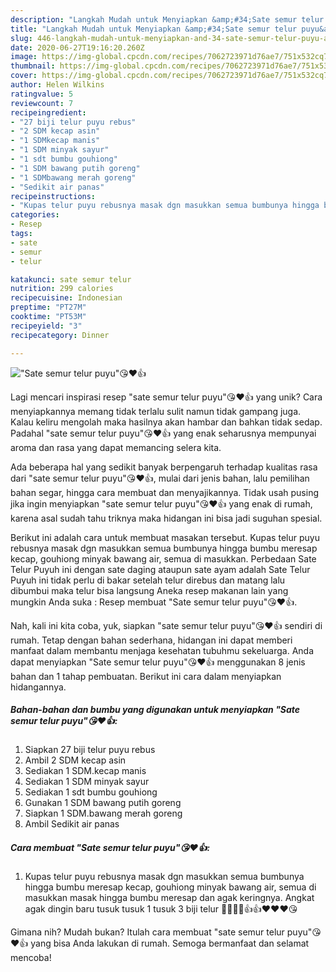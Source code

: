 ```yaml
---
description: "Langkah Mudah untuk Menyiapkan &amp;#34;Sate semur telur puyu&amp;#34;😘❤️👍, Lezat"
title: "Langkah Mudah untuk Menyiapkan &amp;#34;Sate semur telur puyu&amp;#34;😘❤️👍, Lezat"
slug: 446-langkah-mudah-untuk-menyiapkan-and-34-sate-semur-telur-puyu-and-34-lezat
date: 2020-06-27T19:16:20.260Z
image: https://img-global.cpcdn.com/recipes/7062723971d76ae7/751x532cq70/sate-semur-telur-puyu😘❤️👍-foto-resep-utama.jpg
thumbnail: https://img-global.cpcdn.com/recipes/7062723971d76ae7/751x532cq70/sate-semur-telur-puyu😘❤️👍-foto-resep-utama.jpg
cover: https://img-global.cpcdn.com/recipes/7062723971d76ae7/751x532cq70/sate-semur-telur-puyu😘❤️👍-foto-resep-utama.jpg
author: Helen Wilkins
ratingvalue: 5
reviewcount: 7
recipeingredient:
- "27 biji telur puyu rebus"
- "2 SDM kecap asin"
- "1 SDMkecap manis"
- "1 SDM minyak sayur"
- "1 sdt bumbu gouhiong"
- "1 SDM bawang putih goreng"
- "1 SDMbawang merah goreng"
- "Sedikit air panas"
recipeinstructions:
- "Kupas telur puyu rebusnya masak dgn masukkan semua bumbunya hingga bumbu meresap kecap, gouhiong minyak bawang air, semua di masukkan masak hingga bumbu meresap dan agak keringnya. Angkat agak dingin baru tusuk tusuk 1 tusuk 3 biji telur 🙏🙏🤭🤭👍👍❤️❤️❤️😘"
categories:
- Resep
tags:
- sate
- semur
- telur

katakunci: sate semur telur 
nutrition: 299 calories
recipecuisine: Indonesian
preptime: "PT27M"
cooktime: "PT53M"
recipeyield: "3"
recipecategory: Dinner

---
```



![&#34;Sate semur telur puyu&#34;😘❤️👍](https://img-global.cpcdn.com/recipes/7062723971d76ae7/751x532cq70/sate-semur-telur-puyu😘❤️👍-foto-resep-utama.jpg)

Lagi mencari inspirasi resep &#34;sate semur telur puyu&#34;😘❤️👍 yang unik? Cara menyiapkannya memang tidak terlalu sulit namun tidak gampang juga. Kalau keliru mengolah maka hasilnya akan hambar dan bahkan tidak sedap. Padahal &#34;sate semur telur puyu&#34;😘❤️👍 yang enak seharusnya mempunyai aroma dan rasa yang dapat memancing selera kita.

Ada beberapa hal yang sedikit banyak berpengaruh terhadap kualitas rasa dari &#34;sate semur telur puyu&#34;😘❤️👍, mulai dari jenis bahan, lalu pemilihan bahan segar, hingga cara membuat dan menyajikannya. Tidak usah pusing jika ingin menyiapkan &#34;sate semur telur puyu&#34;😘❤️👍 yang enak di rumah, karena asal sudah tahu triknya maka hidangan ini bisa jadi suguhan spesial.

Berikut ini adalah cara untuk membuat masakan tersebut. Kupas telur puyu rebusnya masak dgn masukkan semua bumbunya hingga bumbu meresap kecap, gouhiong minyak bawang air, semua di masukkan. Perbedaan Sate Telur Puyuh ini dengan sate daging ataupun sate ayam adalah Sate Telur Puyuh ini tidak perlu di bakar setelah telur direbus dan matang lalu dibumbui maka telur bisa langsung Aneka resep makanan lain yang mungkin Anda suka : Resep membuat &#34;Sate semur telur puyu&#34;😘❤️👍.


Nah, kali ini kita coba, yuk, siapkan &#34;sate semur telur puyu&#34;😘❤️👍 sendiri di rumah. Tetap dengan bahan sederhana, hidangan ini dapat memberi manfaat dalam membantu menjaga kesehatan tubuhmu sekeluarga. Anda dapat menyiapkan &#34;Sate semur telur puyu&#34;😘❤️👍 menggunakan 8 jenis bahan dan 1 tahap pembuatan. Berikut ini cara dalam menyiapkan hidangannya.

<!--inarticleads1-->

##### Bahan-bahan dan bumbu yang digunakan untuk menyiapkan &#34;Sate semur telur puyu&#34;😘❤️👍:

1. Siapkan 27 biji telur puyu rebus
1. Ambil 2 SDM kecap asin
1. Sediakan 1 SDM.kecap manis
1. Sediakan 1 SDM minyak sayur
1. Sediakan 1 sdt bumbu gouhiong
1. Gunakan 1 SDM bawang putih goreng
1. Siapkan 1 SDM.bawang merah goreng
1. Ambil Sedikit air panas




<!--inarticleads2-->

##### Cara membuat &#34;Sate semur telur puyu&#34;😘❤️👍:

1. Kupas telur puyu rebusnya masak dgn masukkan semua bumbunya hingga bumbu meresap kecap, gouhiong minyak bawang air, semua di masukkan masak hingga bumbu meresap dan agak keringnya. Angkat agak dingin baru tusuk tusuk 1 tusuk 3 biji telur 🙏🙏🤭🤭👍👍❤️❤️❤️😘




Gimana nih? Mudah bukan? Itulah cara membuat &#34;sate semur telur puyu&#34;😘❤️👍 yang bisa Anda lakukan di rumah. Semoga bermanfaat dan selamat mencoba!
